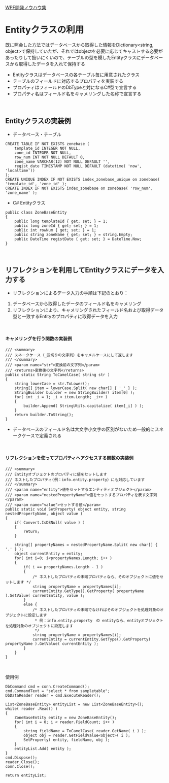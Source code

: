 [WPF開発ノウハウ集](../index.md)
# Entityクラスの利用

既に照会した方法ではデータベースから取得した情報をDictionary<string, object>で保持していたが、それではobjectを必要に応じてキャストする必要があったりして扱いにくいので、テーブルの型を模したEntityクラスにデータベースから取得したデータを入れて保持する

- Entityクラスはデータベースの各テーブル毎に用意されたクラス
- テーブルのフィールドに対応するプロパティを実装する
- プロパティはフィールドのDbTypeと対になるC#型で宣言する
- プロパティ名はフィールド名をキャメリングした名称で宣言する

<br/>

## Entityクラスの実装例

- データベース・テーブル
```
CREATE TABLE IF NOT EXISTS zonebase (
    template_id INTEGER NOT NULL,
    zone_id INTEGER NOT NULL,
    row_num INT NOT NULL DEFAULT 0,
    zone_name VARCHAR(12) NOT NULL DEFAULT '',
    regist_date TIMESTAMP NOT NULL DEFAULT (datetime( 'now', 'localtime'))
);
CREATE UNIQUE INDEX IF NOT EXISTS index_zonebase_unique on zonebase( 'template_id', 'zone_id' );
CREATE INDEX IF NOT EXISTS index_zonebase on zonebase( 'row_num', 'zone_name' );
```
- C# Entityクラス
```
public class ZoneBaseEntity
{
    public long templateId { get; set; } = 1;
    public long zoneId { get; set; } = 1;
    public int rowNum { get; set; } = 1;
    public string zoneName { get; set; } = string.Empty;
    public DateTime registDate { get; set; } = DateTime.Now;
}
```

<br/>

## リフレクションを利用してEntityクラスにデータを入力する

- リフレクションによるデータ入力の手順は下記のとおり：
1. データベースから取得したデータのフィールド名をキャメリング
2. リフレクションにより、キャメリングされたフィールド名および取得データ型と一致するEntityのプロパティに取得データを入力

<br/>

#### キャメリングを行う関数の実装例
```
/// <summary>
/// スネークケース（_区切りの文字列）をキャメルケースにして返します
/// </summary>
/// <param name="str">変換前の文字列</param>
/// <returns>変換後の文字列</returns>
public static String ToCamelCase( string str )
{
    string lowerCase = str.ToLower();
    string[] item = lowerCase.Split( new char[] { '_' } );
    StringBuilder builder = new StringBuilder( item[0] );
    for( int _i = 1; _i < item.Length; _i++ )
    {
        builder.Append( StringUtils.capitalize( item[_i] ) );
    }
    return builder.ToString();
}
```
- データベースのフィールド名は大文字小文字の区別がないため一般的にスネークケースで定義される

<br/>

#### リフレクションを使ってプロパティへアクセスする関数の実装例
```
/// <summary>
/// Entityオブジェクトのプロパティに値をセットします
/// ネストしたプロパティ(例：info.entity.property）にも対応しています
/// </summary>
/// <param name="entity">値をセットするエンティティオブジェクト</param>
/// <param name="nestedPropertyName">値をセットするプロパティを表す文字列</param>
/// <param name="value">セットする値</param>
public static void SetProperty( object entity, string nestedPropertyName, object value ) 
{
    if( Convert.IsDBNull( value ) ) 
    {
        return;
    }

    string[] propertyNames = nestedPropertyName.Split( new char[] { '.' } );
    object currentEntity = entity;
    for( int i=0; i<propertyNames.Length; i++ ) 
    {
        if( i == propertyNames.Length - 1 ) 
        {
            /* ネストしたプロパティの末端プロパティなら、そのオブジェクトに値をセットします */
            string propertyName = propertyNames[i];
            currentEntity.GetType().GetProperty( propertyName ).SetValue( currentEntity, value );
        }
        else {
            /* ネストしたプロパティの末端でなければそのオブジェクトを処理対象のオブジェクトに設定します
             * 例：info.entity.property　の entityなら、entityオブジェクトを処理対象のオブジェクトに設定します
             */
            string propertyName = propertyNames[i];
            currentEntity = currentEntity.GetType().GetProperty( propertyName ).GetValue( currentEntity );
        }
    }
}
```

<br/>

使用例
```
DbCommand cmd = conn.CreateCommand();
cmd.CommandText = "select * from sampletable";
DbDataReader reader = cmd.ExecuteReader();

List<ZoneBaseEntity> entityList = new List<ZoneBaseEntity>();
while( reader .Read() )
{
    ZoneBaseEntity entity = new ZoneBaseEntity();
    for( int i = 0; i < reader.FieldCount; i++ )
    {
        string fieldName = ToCamelCase( reader.GetName( i ) );
        object obj = reader.GetFieldValue<object>( i );
        SetProperty( entity, fieldName, obj );
    }
    entityList.Add( entity );
}
cmd.Dispose();
reader.Close();
conn.Close();

return entityList;
```